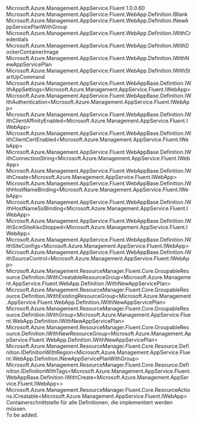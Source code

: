 <Type Name="IDefinition" FullName="Microsoft.Azure.Management.AppService.Fluent.WebApp.Definition.IDefinition">
  <TypeSignature Language="C#" Value="public interface IDefinition : Microsoft.Azure.Management.AppService.Fluent.WebApp.Definition.IBlank, Microsoft.Azure.Management.AppService.Fluent.WebApp.Definition.INewAppServicePlanWithGroup, Microsoft.Azure.Management.AppService.Fluent.WebApp.Definition.IWithCredentials, Microsoft.Azure.Management.AppService.Fluent.WebApp.Definition.IWithDockerContainerImage, Microsoft.Azure.Management.AppService.Fluent.WebApp.Definition.IWithNewAppServicePlan, Microsoft.Azure.Management.AppService.Fluent.WebApp.Definition.IWithStartUpCommand, Microsoft.Azure.Management.AppService.Fluent.WebAppBase.Definition.IWithAppSettings&lt;Microsoft.Azure.Management.AppService.Fluent.IWebApp&gt;, Microsoft.Azure.Management.AppService.Fluent.WebAppBase.Definition.IWithAuthentication&lt;Microsoft.Azure.Management.AppService.Fluent.IWebApp&gt;, Microsoft.Azure.Management.AppService.Fluent.WebAppBase.Definition.IWithClientAffinityEnabled&lt;Microsoft.Azure.Management.AppService.Fluent.IWebApp&gt;, Microsoft.Azure.Management.AppService.Fluent.WebAppBase.Definition.IWithClientCertEnabled&lt;Microsoft.Azure.Management.AppService.Fluent.IWebApp&gt;, Microsoft.Azure.Management.AppService.Fluent.WebAppBase.Definition.IWithConnectionString&lt;Microsoft.Azure.Management.AppService.Fluent.IWebApp&gt;, Microsoft.Azure.Management.AppService.Fluent.WebAppBase.Definition.IWithCreate&lt;Microsoft.Azure.Management.AppService.Fluent.IWebApp&gt;, Microsoft.Azure.Management.AppService.Fluent.WebAppBase.Definition.IWithHostNameBinding&lt;Microsoft.Azure.Management.AppService.Fluent.IWebApp&gt;, Microsoft.Azure.Management.AppService.Fluent.WebAppBase.Definition.IWithHostNameSslBinding&lt;Microsoft.Azure.Management.AppService.Fluent.IWebApp&gt;, Microsoft.Azure.Management.AppService.Fluent.WebAppBase.Definition.IWithScmSiteAlsoStopped&lt;Microsoft.Azure.Management.AppService.Fluent.IWebApp&gt;, Microsoft.Azure.Management.AppService.Fluent.WebAppBase.Definition.IWithSiteConfigs&lt;Microsoft.Azure.Management.AppService.Fluent.IWebApp&gt;, Microsoft.Azure.Management.AppService.Fluent.WebAppBase.Definition.IWithSourceControl&lt;Microsoft.Azure.Management.AppService.Fluent.IWebApp&gt;, Microsoft.Azure.Management.ResourceManager.Fluent.Core.GroupableResource.Definition.IWithCreatableResourceGroup&lt;Microsoft.Azure.Management.AppService.Fluent.WebApp.Definition.IWithNewAppServicePlan&gt;, Microsoft.Azure.Management.ResourceManager.Fluent.Core.GroupableResource.Definition.IWithExistingResourceGroup&lt;Microsoft.Azure.Management.AppService.Fluent.WebApp.Definition.IWithNewAppServicePlan&gt;, Microsoft.Azure.Management.ResourceManager.Fluent.Core.GroupableResource.Definition.IWithGroup&lt;Microsoft.Azure.Management.AppService.Fluent.WebApp.Definition.IWithNewAppServicePlan&gt;, Microsoft.Azure.Management.ResourceManager.Fluent.Core.GroupableResource.Definition.IWithNewResourceGroup&lt;Microsoft.Azure.Management.AppService.Fluent.WebApp.Definition.IWithNewAppServicePlan&gt;, Microsoft.Azure.Management.ResourceManager.Fluent.Core.Resource.Definition.IDefinitionWithRegion&lt;Microsoft.Azure.Management.AppService.Fluent.WebApp.Definition.INewAppServicePlanWithGroup&gt;, Microsoft.Azure.Management.ResourceManager.Fluent.Core.Resource.Definition.IDefinitionWithTags&lt;Microsoft.Azure.Management.AppService.Fluent.WebAppBase.Definition.IWithCreate&lt;Microsoft.Azure.Management.AppService.Fluent.IWebApp&gt;&gt;, Microsoft.Azure.Management.ResourceManager.Fluent.Core.ResourceActions.ICreatable&lt;Microsoft.Azure.Management.AppService.Fluent.IWebApp&gt;" />
  <TypeSignature Language="ILAsm" Value=".class public interface auto ansi abstract IDefinition implements class Microsoft.Azure.Management.AppService.Fluent.WebApp.Definition.IBlank, class Microsoft.Azure.Management.AppService.Fluent.WebApp.Definition.INewAppServicePlanWithGroup, class Microsoft.Azure.Management.AppService.Fluent.WebApp.Definition.IWithCreate, class Microsoft.Azure.Management.AppService.Fluent.WebApp.Definition.IWithCredentials, class Microsoft.Azure.Management.AppService.Fluent.WebApp.Definition.IWithDockerContainerImage, class Microsoft.Azure.Management.AppService.Fluent.WebApp.Definition.IWithNewAppServicePlan, class Microsoft.Azure.Management.AppService.Fluent.WebApp.Definition.IWithStartUpCommand, class Microsoft.Azure.Management.AppService.Fluent.WebAppBase.Definition.IWithAppSettings`1&lt;class Microsoft.Azure.Management.AppService.Fluent.IWebApp&gt;, class Microsoft.Azure.Management.AppService.Fluent.WebAppBase.Definition.IWithAuthentication`1&lt;class Microsoft.Azure.Management.AppService.Fluent.IWebApp&gt;, class Microsoft.Azure.Management.AppService.Fluent.WebAppBase.Definition.IWithClientAffinityEnabled`1&lt;class Microsoft.Azure.Management.AppService.Fluent.IWebApp&gt;, class Microsoft.Azure.Management.AppService.Fluent.WebAppBase.Definition.IWithClientCertEnabled`1&lt;class Microsoft.Azure.Management.AppService.Fluent.IWebApp&gt;, class Microsoft.Azure.Management.AppService.Fluent.WebAppBase.Definition.IWithConnectionString`1&lt;class Microsoft.Azure.Management.AppService.Fluent.IWebApp&gt;, class Microsoft.Azure.Management.AppService.Fluent.WebAppBase.Definition.IWithCreate`1&lt;class Microsoft.Azure.Management.AppService.Fluent.IWebApp&gt;, class Microsoft.Azure.Management.AppService.Fluent.WebAppBase.Definition.IWithHostNameBinding`1&lt;class Microsoft.Azure.Management.AppService.Fluent.IWebApp&gt;, class Microsoft.Azure.Management.AppService.Fluent.WebAppBase.Definition.IWithHostNameSslBinding`1&lt;class Microsoft.Azure.Management.AppService.Fluent.IWebApp&gt;, class Microsoft.Azure.Management.AppService.Fluent.WebAppBase.Definition.IWithScmSiteAlsoStopped`1&lt;class Microsoft.Azure.Management.AppService.Fluent.IWebApp&gt;, class Microsoft.Azure.Management.AppService.Fluent.WebAppBase.Definition.IWithSiteConfigs`1&lt;class Microsoft.Azure.Management.AppService.Fluent.IWebApp&gt;, class Microsoft.Azure.Management.AppService.Fluent.WebAppBase.Definition.IWithSourceControl`1&lt;class Microsoft.Azure.Management.AppService.Fluent.IWebApp&gt;, class Microsoft.Azure.Management.ResourceManager.Fluent.Core.GroupableResource.Definition.IWithCreatableResourceGroup`1&lt;class Microsoft.Azure.Management.AppService.Fluent.WebApp.Definition.IWithNewAppServicePlan&gt;, class Microsoft.Azure.Management.ResourceManager.Fluent.Core.GroupableResource.Definition.IWithExistingResourceGroup`1&lt;class Microsoft.Azure.Management.AppService.Fluent.WebApp.Definition.IWithNewAppServicePlan&gt;, class Microsoft.Azure.Management.ResourceManager.Fluent.Core.GroupableResource.Definition.IWithGroup`1&lt;class Microsoft.Azure.Management.AppService.Fluent.WebApp.Definition.IWithNewAppServicePlan&gt;, class Microsoft.Azure.Management.ResourceManager.Fluent.Core.GroupableResource.Definition.IWithNewResourceGroup`1&lt;class Microsoft.Azure.Management.AppService.Fluent.WebApp.Definition.IWithNewAppServicePlan&gt;, class Microsoft.Azure.Management.ResourceManager.Fluent.Core.Resource.Definition.IDefinitionWithRegion`1&lt;class Microsoft.Azure.Management.AppService.Fluent.WebApp.Definition.INewAppServicePlanWithGroup&gt;, class Microsoft.Azure.Management.ResourceManager.Fluent.Core.Resource.Definition.IDefinitionWithTags`1&lt;class Microsoft.Azure.Management.AppService.Fluent.WebAppBase.Definition.IWithCreate`1&lt;class Microsoft.Azure.Management.AppService.Fluent.IWebApp&gt;&gt;, class Microsoft.Azure.Management.ResourceManager.Fluent.Core.ResourceActions.ICreatable`1&lt;class Microsoft.Azure.Management.AppService.Fluent.IWebApp&gt;, class Microsoft.Azure.Management.ResourceManager.Fluent.Core.ResourceActions.IIndexable" />
  <TypeSignature Language="DocId" Value="T:Microsoft.Azure.Management.AppService.Fluent.WebApp.Definition.IDefinition" />
  <TypeSignature Language="VB.NET" Value="Public Interface IDefinition&#xA;Implements IBlank, ICreatable(Of IWebApp), IDefinitionWithRegion(Of INewAppServicePlanWithGroup), IDefinitionWithTags(Of IWithCreate(Of IWebApp)), INewAppServicePlanWithGroup, IWithAppSettings(Of IWebApp), IWithAuthentication(Of IWebApp), IWithClientAffinityEnabled(Of IWebApp), IWithClientCertEnabled(Of IWebApp), IWithConnectionString(Of IWebApp), IWithCreatableResourceGroup(Of IWithNewAppServicePlan), IWithCreate(Of IWebApp), IWithCredentials, IWithDockerContainerImage, IWithExistingResourceGroup(Of IWithNewAppServicePlan), IWithGroup(Of IWithNewAppServicePlan), IWithHostNameBinding(Of IWebApp), IWithHostNameSslBinding(Of IWebApp), IWithNewAppServicePlan, IWithNewResourceGroup(Of IWithNewAppServicePlan), IWithScmSiteAlsoStopped(Of IWebApp), IWithSiteConfigs(Of IWebApp), IWithSourceControl(Of IWebApp), IWithStartUpCommand" />
  <TypeSignature Language="F#" Value="type IDefinition = interface&#xA;    interface IBlank&#xA;    interface IDefinitionWithRegion&lt;INewAppServicePlanWithGroup&gt;&#xA;    interface INewAppServicePlanWithGroup&#xA;    interface IWithGroup&lt;IWithNewAppServicePlan&gt;&#xA;    interface IWithExistingResourceGroup&lt;IWithNewAppServicePlan&gt;&#xA;    interface IWithNewResourceGroup&lt;IWithNewAppServicePlan&gt;&#xA;    interface IWithCreatableResourceGroup&lt;IWithNewAppServicePlan&gt;&#xA;    interface IWithNewAppServicePlan&#xA;    interface IWithDockerContainerImage&#xA;    interface IWithCredentials&#xA;    interface IWithStartUpCommand&#xA;    interface IWithCreate&#xA;    interface ICreatable&lt;IWebApp&gt;&#xA;    interface IIndexable&#xA;    interface IWithCreate&lt;IWebApp&gt;&#xA;    interface IDefinitionWithTags&lt;IWithCreate&lt;IWebApp&gt;&gt;&#xA;    interface IWithClientAffinityEnabled&lt;IWebApp&gt;&#xA;    interface IWithClientCertEnabled&lt;IWebApp&gt;&#xA;    interface IWithScmSiteAlsoStopped&lt;IWebApp&gt;&#xA;    interface IWithSiteConfigs&lt;IWebApp&gt;&#xA;    interface IWithAppSettings&lt;IWebApp&gt;&#xA;    interface IWithConnectionString&lt;IWebApp&gt;&#xA;    interface IWithSourceControl&lt;IWebApp&gt;&#xA;    interface IWithHostNameBinding&lt;IWebApp&gt;&#xA;    interface IWithHostNameSslBinding&lt;IWebApp&gt;&#xA;    interface IWithAuthentication&lt;IWebApp&gt;" />
  <AssemblyInfo>
    <AssemblyName>Microsoft.Azure.Management.AppService.Fluent</AssemblyName>
    <AssemblyVersion>1.0.0.60</AssemblyVersion>
  </AssemblyInfo>
  <Interfaces>
    <Interface>
      <InterfaceName>Microsoft.Azure.Management.AppService.Fluent.WebApp.Definition.IBlank</InterfaceName>
    </Interface>
    <Interface>
      <InterfaceName>Microsoft.Azure.Management.AppService.Fluent.WebApp.Definition.INewAppServicePlanWithGroup</InterfaceName>
    </Interface>
    <Interface>
      <InterfaceName>Microsoft.Azure.Management.AppService.Fluent.WebApp.Definition.IWithCredentials</InterfaceName>
    </Interface>
    <Interface>
      <InterfaceName>Microsoft.Azure.Management.AppService.Fluent.WebApp.Definition.IWithDockerContainerImage</InterfaceName>
    </Interface>
    <Interface>
      <InterfaceName>Microsoft.Azure.Management.AppService.Fluent.WebApp.Definition.IWithNewAppServicePlan</InterfaceName>
    </Interface>
    <Interface>
      <InterfaceName>Microsoft.Azure.Management.AppService.Fluent.WebApp.Definition.IWithStartUpCommand</InterfaceName>
    </Interface>
    <Interface>
      <InterfaceName>Microsoft.Azure.Management.AppService.Fluent.WebAppBase.Definition.IWithAppSettings&lt;Microsoft.Azure.Management.AppService.Fluent.IWebApp&gt;</InterfaceName>
    </Interface>
    <Interface>
      <InterfaceName>Microsoft.Azure.Management.AppService.Fluent.WebAppBase.Definition.IWithAuthentication&lt;Microsoft.Azure.Management.AppService.Fluent.IWebApp&gt;</InterfaceName>
    </Interface>
    <Interface>
      <InterfaceName>Microsoft.Azure.Management.AppService.Fluent.WebAppBase.Definition.IWithClientAffinityEnabled&lt;Microsoft.Azure.Management.AppService.Fluent.IWebApp&gt;</InterfaceName>
    </Interface>
    <Interface>
      <InterfaceName>Microsoft.Azure.Management.AppService.Fluent.WebAppBase.Definition.IWithClientCertEnabled&lt;Microsoft.Azure.Management.AppService.Fluent.IWebApp&gt;</InterfaceName>
    </Interface>
    <Interface>
      <InterfaceName>Microsoft.Azure.Management.AppService.Fluent.WebAppBase.Definition.IWithConnectionString&lt;Microsoft.Azure.Management.AppService.Fluent.IWebApp&gt;</InterfaceName>
    </Interface>
    <Interface>
      <InterfaceName>Microsoft.Azure.Management.AppService.Fluent.WebAppBase.Definition.IWithCreate&lt;Microsoft.Azure.Management.AppService.Fluent.IWebApp&gt;</InterfaceName>
    </Interface>
    <Interface>
      <InterfaceName>Microsoft.Azure.Management.AppService.Fluent.WebAppBase.Definition.IWithHostNameBinding&lt;Microsoft.Azure.Management.AppService.Fluent.IWebApp&gt;</InterfaceName>
    </Interface>
    <Interface>
      <InterfaceName>Microsoft.Azure.Management.AppService.Fluent.WebAppBase.Definition.IWithHostNameSslBinding&lt;Microsoft.Azure.Management.AppService.Fluent.IWebApp&gt;</InterfaceName>
    </Interface>
    <Interface>
      <InterfaceName>Microsoft.Azure.Management.AppService.Fluent.WebAppBase.Definition.IWithScmSiteAlsoStopped&lt;Microsoft.Azure.Management.AppService.Fluent.IWebApp&gt;</InterfaceName>
    </Interface>
    <Interface>
      <InterfaceName>Microsoft.Azure.Management.AppService.Fluent.WebAppBase.Definition.IWithSiteConfigs&lt;Microsoft.Azure.Management.AppService.Fluent.IWebApp&gt;</InterfaceName>
    </Interface>
    <Interface>
      <InterfaceName>Microsoft.Azure.Management.AppService.Fluent.WebAppBase.Definition.IWithSourceControl&lt;Microsoft.Azure.Management.AppService.Fluent.IWebApp&gt;</InterfaceName>
    </Interface>
    <Interface>
      <InterfaceName>Microsoft.Azure.Management.ResourceManager.Fluent.Core.GroupableResource.Definition.IWithCreatableResourceGroup&lt;Microsoft.Azure.Management.AppService.Fluent.WebApp.Definition.IWithNewAppServicePlan&gt;</InterfaceName>
    </Interface>
    <Interface>
      <InterfaceName>Microsoft.Azure.Management.ResourceManager.Fluent.Core.GroupableResource.Definition.IWithExistingResourceGroup&lt;Microsoft.Azure.Management.AppService.Fluent.WebApp.Definition.IWithNewAppServicePlan&gt;</InterfaceName>
    </Interface>
    <Interface>
      <InterfaceName>Microsoft.Azure.Management.ResourceManager.Fluent.Core.GroupableResource.Definition.IWithGroup&lt;Microsoft.Azure.Management.AppService.Fluent.WebApp.Definition.IWithNewAppServicePlan&gt;</InterfaceName>
    </Interface>
    <Interface>
      <InterfaceName>Microsoft.Azure.Management.ResourceManager.Fluent.Core.GroupableResource.Definition.IWithNewResourceGroup&lt;Microsoft.Azure.Management.AppService.Fluent.WebApp.Definition.IWithNewAppServicePlan&gt;</InterfaceName>
    </Interface>
    <Interface>
      <InterfaceName>Microsoft.Azure.Management.ResourceManager.Fluent.Core.Resource.Definition.IDefinitionWithRegion&lt;Microsoft.Azure.Management.AppService.Fluent.WebApp.Definition.INewAppServicePlanWithGroup&gt;</InterfaceName>
    </Interface>
    <Interface>
      <InterfaceName>Microsoft.Azure.Management.ResourceManager.Fluent.Core.Resource.Definition.IDefinitionWithTags&lt;Microsoft.Azure.Management.AppService.Fluent.WebAppBase.Definition.IWithCreate&lt;Microsoft.Azure.Management.AppService.Fluent.IWebApp&gt;&gt;</InterfaceName>
    </Interface>
    <Interface>
      <InterfaceName>Microsoft.Azure.Management.ResourceManager.Fluent.Core.ResourceActions.ICreatable&lt;Microsoft.Azure.Management.AppService.Fluent.IWebApp&gt;</InterfaceName>
    </Interface>
  </Interfaces>
  <Docs>
    <summary>
            Containerschnittstelle für alle Definitionen, die implementiert werden müssen.
            </summary>
    <remarks>To be added.</remarks>
  </Docs>
  <Members />
</Type>